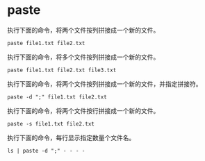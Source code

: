 # paste

执行下面的命令，将两个文件按列拼接成一个新的文件。

```
paste file1.txt file2.txt
```

执行下面的命令，将多个文件按列拼接成一个新的文件。

```
paste file1.txt file2.txt file3.txt
```

执行下面的命令，将两个文件按列拼接成一个新的文件，并指定拼接符。

```
paste -d ";" file1.txt file2.txt
```

执行下面的命令，将两个文件按行拼接成一个新的文件。

```
paste -s file1.txt file2.txt
```

执行下面的命令，每行显示指定数量个文件名。

```
ls | paste -d ";" - - - -
```

